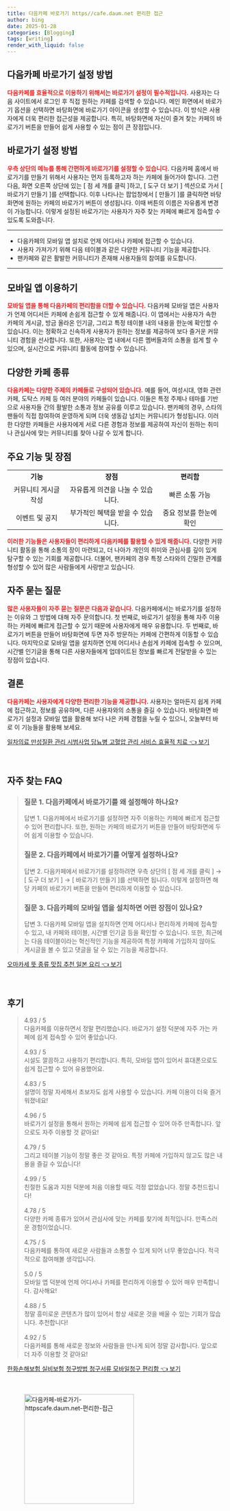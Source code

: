 ```yaml
---
title: 다음카페 바로가기 https//cafe.daum.net 편리한 접근
author: bing
date: 2025-01-28
categories: [Blogging]
tags: [writing]
render_with_liquid: false
---
```



<h2 id='다음카페_바로가기_방법'>다음카페 바로가기 설정 방법</h2>

<p><b><span style="color: #ee2323;">다음카페를 효율적으로 이용하기 위해서는 바로가기 설정이 필수적입니다.</span></b> 사용자는 다음 사이트에서 로그인 후 직접 원하는 카페를 검색할 수 있습니다. 메인 화면에서 바로가기 옵션을 선택하면 바탕화면에 바로가기 아이콘을 생성할 수 있습니다. 이 방식은 사용자에게 더욱 편리한 접근성을 제공합니다. 특히, 바탕화면에 자신이 즐겨 찾는 카페의 바로가기 버튼을 만들어 쉽게 사용할 수 있는 점이 큰 장점입니다.</p>

<h2 id='바로가기_설정_방법'>바로가기 설정 방법</h2>

<p><b><span style="color: #ee2323;">우측 상단의 메뉴를 통해 간편하게 바로가기를 설정할 수 있습니다.</span></b> 다음카페 홈에서 바로가기를 만들기 위해서 사용자는 먼저 등록하고자 하는 카페에 들어가야 합니다. 그런 다음, 화면 오른쪽 상단에 있는 [ 점 세 개를 클릭 ]하고, [ 도구 더 보기 ] 섹션으로 가서 [ 바로가기 만들기 ]를 선택합니다. 이후 나타나는 팝업창에서 [ 만들기 ]를 클릭하면 바탕화면에 원하는 카페의 바로가기 버튼이 생성됩니다. 이때 버튼의 이름은 자유롭게 변경이 가능합니다. 이렇게 설정된 바로가기는 사용자가 자주 찾는 카페에 빠르게 접속할 수 있도록 도와줍니다.</p>

<hr />

<ul>
    <li>다음카페의 모바일 앱 설치로 언제 어디서나 카페에 접근할 수 있습니다.</li>
    <li>사용자 가져가기 위해 다음 테이블과 같은 다양한 커뮤니티 기능을 제공합니다.</li>
    <li>팬카페와 같은 활발한 커뮤니티가 존재해 사용자들의 참여를 유도합니다.</li>
</ul>

<hr />

<h2 id='모바일_앱_이용하기'>모바일 앱 이용하기</h2>

<p><b><span style="color: #ee2323;">모바일 앱을 통해 다음카페의 편리함을 더할 수 있습니다.</span></b> 다음카페 모바일 앱은 사용자가 언제 어디서든 카페에 손쉽게 접근할 수 있게 해줍니다. 이 앱에서는 사용자가 속한 카페의 게시글, 방금 올라온 인기글, 그리고 특정 테이블 내의 내용을 한눈에 확인할 수 있습니다. 이는 정확하고 신속하게 사용자가 원하는 정보를 제공하여 보다 즐거운 커뮤니티 경험을 선사합니다. 또한, 사용자는 앱 내에서 다른 멤버들과의 소통을 쉽게 할 수 있으며, 실시간으로 커뮤니티 활동에 참여할 수 있습니다.</p>

<h2 id='다양한_카페_종류'>다양한 카페 종류</h2>

<p><b><span style="color: #ee2323;">다음카페는 다양한 주제의 카페들로 구성되어 있습니다.</span></b> 예를 들어, 여성시대, 영화 관련 카페, 도탁스 카페 등 여러 분야의 카페들이 있습니다. 이들은 특정 주제나 테마를 기반으로 사용자들 간의 활발한 소통과 정보 공유를 이루고 있습니다. 팬카페의 경우, 스타의 팬들이 직접 참여하여 운영하게 되며 더욱 생동감 넘치는 커뮤니티가 형성됩니다. 이러한 다양한 카페들은 사용자에게 서로 다른 경험과 정보를 제공하여 자신이 원하는 취미나 관심사에 맞는 커뮤니티를 찾아 나갈 수 있게 합니다.</p>

<h2 id='주요_기능_및_장점'>주요 기능 및 장점</h2>

<table>
    <tr>
        <td style="text-align: center; height: 17px;"><b>기능</b></td>
        <td style="text-align: center; height: 17px;"><b>장점</b></td>
        <td style="text-align: center; height: 17px;"><b>편리함</b></td>
    </tr>
    <tr>
        <td style="text-align: center; height: 17px;">커뮤니티 게시글 작성</td>
        <td style="text-align: center; height: 17px;">자유롭게 의견을 나눌 수 있습니다.</td>
        <td style="text-align: center; height: 17px;">빠른 소통 가능</td>
    </tr>
    <tr>
        <td style="text-align: center; height: 17px;">이벤트 및 공지</td>
        <td style="text-align: center; height: 17px;">부가적인 혜택을 받을 수 있습니다.</td>
        <td style="text-align: center; height: 17px;">중요 정보를 한눈에 확인</td>
    </tr>
</table>

<p><b><span style="color: #ee2323;">이러한 기능들은 사용자들이 편리하게 다음카페를 활용할 수 있게 해줍니다.</span></b> 다양한 커뮤니티 활동을 통해 소통의 장이 마련되고, 더 나아가 개인의 취미와 관심사를 깊이 있게 탐구할 수 있는 기회를 제공합니다. 더불어, 팬카페의 경우 특정 스타와의 긴밀한 관계를 형성할 수 있어 많은 사람들에게 사랑받고 있습니다.</p>

<h2 id='자주_묻는_질문'>자주 묻는 질문</h2>

<p><b><span style="color: #ee2323;">많은 사용자들이 자주 묻는 질문은 다음과 같습니다.</span></b> 다음카페에서는 바로가기를 설정하는 이유와 그 방법에 대해 자주 문의합니다. 첫 번째로, 바로가기 설정을 통해 자주 이용하는 카페에 빠르게 접근할 수 있기 때문에 사용자에게 매우 유용합니다. 두 번째로, 바로가기 버튼을 만들어 바탕화면에 두면 자주 방문하는 카페에 간편하게 이동할 수 있습니다. 마지막으로 모바일 앱을 설치하면 언제 어디서나 손쉽게 카페에 접속할 수 있으며, 시간별 인기글을 통해 다른 사용자들에게 업데이트된 정보를 빠르게 전달받을 수 있는 장점이 있습니다.</p>

<h2 id='결론'>결론</h2>

<p><b><span style="color: #ee2323;">다음카페는 사용자에게 다양한 편리한 기능을 제공합니다.</span></b> 사용자는 얼마든지 쉽게 카페에 접근하고, 정보를 공유하며, 다른 사용자와의 소통을 즐길 수 있습니다. 바탕화면 바로가기 설정과 모바일 앱을 활용해 보다 나은 카페 경험을 누릴 수 있으니, 오늘부터 바로 이 기능들을 활용해 보세요.</p>


<p><a class="click-button" title="일차의료 만성질환 관리 시범사업 당뇨병 고혈압 관리 서비스 효율적 치료" href="https://aptwhite.github.io/posts/%EC%9D%BC%EC%B0%A8%EC%9D%98%EB%A3%8C-%EB%A7%8C%EC%84%B1%EC%A7%88%ED%99%98-%EA%B4%80%EB%A6%AC-%EC%8B%9C%EB%B2%94%EC%82%AC%EC%97%85-%EB%8B%B9%EB%87%A8%EB%B3%91-%EA%B3%A0%ED%98%88%EC%95%95-%EA%B4%80%EB%A6%AC-%EC%84%9C%EB%B9%84%EC%8A%A4-%ED%9A%A8%EC%9C%A8%EC%A0%81-%EC%B9%98%EB%A3%8C/" rel="dofollow">일차의료 만성질환 관리 시범사업 당뇨병 고혈압 관리 서비스 효율적 치료 👈 보기</a></p><br>
<h2 id='자주_찾는_FAQ'>자주 찾는 FAQ</h2>
<div itemscope="" itemtype="https://schema.org/FAQPage"> 
<blockquote> 
<div itemscope="" itemprop="mainEntity" itemtype="https://schema.org/Question"> 
<h3 itemprop="name">질문 1. 다음카페에서 바로가기를 왜 설정해야 하나요?</h3> 
<div itemscope="" itemprop="acceptedAnswer" itemtype="https://schema.org/Answer"> 
<span itemprop="text"> 
<p>답변 1. 다음카페에서 바로가기를 설정하면 자주 이용하는 카페에 빠르게 접근할 수 있어 편리합니다. 또한, 원하는 카페의 바로가기 버튼을 만들어 바탕화면에 두어 쉽게 이용할 수 있습니다.</p> 
</span> 
</div> 
</div> 

<div itemscope="" itemprop="mainEntity" itemtype="https://schema.org/Question"> 
<h3 itemprop="name">질문 2. 다음카페에서 바로가기를 어떻게 설정하나요?</h3> 
<div itemscope="" itemprop="acceptedAnswer" itemtype="https://schema.org/Answer"> 
<span itemprop="text"> 
<p>답변 2. 다음카페에서 바로가기를 설정하려면 우측 상단의 [ 점 세 개를 클릭 ] → [ 도구 더 보기 ] → [ 바로가기 만들기 ]를 선택하면 됩니다. 이렇게 설정하면 해당 카페의 바로가기 버튼을 만들어 편리하게 이용할 수 있습니다.</p> 
</span> 
</div> 
</div> 

<div itemscope="" itemprop="mainEntity" itemtype="https://schema.org/Question"> 
<h3 itemprop="name">질문 3. 다음카페의 모바일 앱을 설치하면 어떤 장점이 있나요?</h3> 
<div itemscope="" itemprop="acceptedAnswer" itemtype="https://schema.org/Answer"> 
<span itemprop="text"> 
<p>답변 3. 다음카페 모바일 앱을 설치하면 언제 어디서나 편리하게 카페에 접속할 수 있고, 내 카페와 테이블, 시간별 인기글 등을 확인할 수 있습니다. 또한, 최근에는 다음 테이블이라는 혁신적인 기능을 제공하여 특정 카페에 가입하지 않아도 게시글을 볼 수 있고 댓글을 달 수 있는 기능을 제공합니다.</p> 
</span> 
</div> 
</div> 

</blockquote> 
</div>
<p><a class="click-button" title="오마카세 뜻 종류 맛집 추천 일본 요리" href="https://aptwhite.github.io/posts/%EC%98%A4%EB%A7%88%EC%B9%B4%EC%84%B8-%EB%9C%BB-%EC%A2%85%EB%A5%98-%EB%A7%9B%EC%A7%91-%EC%B6%94%EC%B2%9C-%EC%9D%BC%EB%B3%B8-%EC%9A%94%EB%A6%AC/" rel="dofollow">오마카세 뜻 종류 맛집 추천 일본 요리 👈 보기</a></p><br>
<h2 id='후기'>후기</h2>
<div itemscope itemtype="https://schema.org/Product">
  <blockquote>
  <div itemprop="review" itemscope itemtype="https://schema.org/Review">
      <div itemprop="reviewRating" itemscope itemtype="https://schema.org/Rating"> <span itemprop="ratingValue">4.93</span> / <span itemprop="bestRating">5</span> </div>
      <span itemprop="reviewBody">다음카페를 이용하면서 정말 편리했습니다. 바로가기 설정 덕분에 자주 가는 카페에 쉽게 접속할 수 있어 좋았습니다. </span>
  </div>
  <br>
  <div itemprop="review" itemscope itemtype="https://schema.org/Review">
      <div itemprop="reviewRating" itemscope itemtype="https://schema.org/Rating"> <span itemprop="ratingValue">4.93</span> / <span itemprop="bestRating">5</span> </div>
      <span itemprop="reviewBody">시설도 깔끔하고 사용하기 편리합니다. 특히, 모바일 앱이 있어서 휴대폰으로도 쉽게 접근할 수 있어 유용했어요.</span>
  </div>
  <br>
  <div itemprop="review" itemscope itemtype="https://schema.org/Review">
      <div itemprop="reviewRating" itemscope itemtype="https://schema.org/Rating"> <span itemprop="ratingValue">4.83</span> / <span itemprop="bestRating">5</span> </div>
      <span itemprop="reviewBody">설명이 정말 자세해서 초보자도 쉽게 사용할 수 있습니다. 카페 이용이 더욱 즐거워졌네요!</span>
  </div>
  <br>
  <div itemprop="review" itemscope itemtype="https://schema.org/Review">
      <div itemprop="reviewRating" itemscope itemtype="https://schema.org/Rating"> <span itemprop="ratingValue">4.96</span> / <span itemprop="bestRating">5</span> </div>
      <span itemprop="reviewBody">바로가기 설정을 통해서 원하는 카페에 쉽게 접근할 수 있어 아주 만족합니다. 앞으로도 자주 이용할 것 같아요!</span>
  </div>
  <br>
  <div itemprop="review" itemscope itemtype="https://schema.org/Review">
      <div itemprop="reviewRating" itemscope itemtype="https://schema.org/Rating"> <span itemprop="ratingValue">4.79</span> / <span itemprop="bestRating">5</span> </div>
      <span itemprop="reviewBody">그리고 테이블 기능이 정말 좋은 것 같아요. 특정 카페에 가입하지 않고도 많은 내용을 즐길 수 있습니다!</span>
  </div>
  <br>
  <div itemprop="review" itemscope itemtype="https://schema.org/Review">
      <div itemprop="reviewRating" itemscope itemtype="https://schema.org/Rating"> <span itemprop="ratingValue">4.99</span> / <span itemprop="bestRating">5</span> </div>
      <span itemprop="reviewBody">친절한 도움과 지원 덕분에 처음 이용할 때도 걱정 없었습니다. 정말 추천드립니다!</span>
  </div>
  <br>
  <div itemprop="review" itemscope itemtype="https://schema.org/Review">
      <div itemprop="reviewRating" itemscope itemtype="https://schema.org/Rating"> <span itemprop="ratingValue">4.78</span> / <span itemprop="bestRating">5</span> </div>
      <span itemprop="reviewBody">다양한 카페 종류가 있어서 관심사에 맞는 카페를 찾기에 최적입니다. 만족스러운 경험이었습니다.</span>
  </div>
  <br>
  <div itemprop="review" itemscope itemtype="https://schema.org/Review">
      <div itemprop="reviewRating" itemscope itemtype="https://schema.org/Rating"> <span itemprop="ratingValue">4.75</span> / <span itemprop="bestRating">5</span> </div>
      <span itemprop="reviewBody">다음카페를 통하여 새로운 사람들과 소통할 수 있게 되어 너무 좋았습니다. 적극적으로 참여해볼 생각입니다.</span>
  </div>
  <br>
  <div itemprop="review" itemscope itemtype="https://schema.org/Review">
      <div itemprop="reviewRating" itemscope itemtype="https://schema.org/Rating"> <span itemprop="ratingValue">5.0</span> / <span itemprop="bestRating">5</span> </div>
      <span itemprop="reviewBody">모바일 앱 덕분에 언제 어디서나 카페를 편리하게 이용할 수 있어 매우 만족합니다. 감사해요!</span>
  </div>
  <br>
  <div itemprop="review" itemscope itemtype="https://schema.org/Review">
      <div itemprop="reviewRating" itemscope itemtype="https://schema.org/Rating"> <span itemprop="ratingValue">4.88</span> / <span itemprop="bestRating">5</span> </div>
      <span itemprop="reviewBody">정말 흥미로운 콘텐츠가 많이 있어서 항상 새로운 것을 배울 수 있는 기회가 많습니다. 추천합니다!</span>
  </div>
  <br>
  <div itemprop="review" itemscope itemtype="https://schema.org/Review">
      <div itemprop="reviewRating" itemscope itemtype="https://schema.org/Rating"> <span itemprop="ratingValue">4.92</span> / <span itemprop="bestRating">5</span> </div>
      <span itemprop="reviewBody">다음카페를 통해 새로운 정보와 사람들을 만나게 되어 정말 감사합니다. 앞으로 더 자주 이용할 것 같아요!</span>
  </div>
  </blockquote>
</div>
<p><a class="click-button" title="한화손해보험 실비보험 청구방법 청구서류 모바일청구 편리함" href="https://aptwhite.github.io/posts/%ED%95%9C%ED%99%94%EC%86%90%ED%95%B4%EB%B3%B4%ED%97%98-%EC%8B%A4%EB%B9%84%EB%B3%B4%ED%97%98-%EC%B2%AD%EA%B5%AC%EB%B0%A9%EB%B2%95-%EC%B2%AD%EA%B5%AC%EC%84%9C%EB%A5%98-%EB%AA%A8%EB%B0%94%EC%9D%BC%EC%B2%AD%EA%B5%AC-%ED%8E%B8%EB%A6%AC%ED%95%A8/" rel="dofollow">한화손해보험 실비보험 청구방법 청구서류 모바일청구 편리함 👈 보기</a></p><br>
<figure class="image"><img src="https://aptwhite.github.io/assets/img/thumbnail/다음카페-바로가기-httpscafe.daum.net-편리한-접근.webp" alt="다음카페-바로가기-httpscafe.daum.net-편리한-접근" width="256" height="256"></figure>